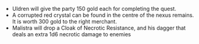 - Uldren will give the party 150 gold each for completing the quest.
- A corrupted red crystal can be found in the centre of the nexus remains. It is worth 300 gold to the right merchant.
- Malistra will drop a Cloak of Necrotic Resistance, and his dagger that deals an extra 1d6 necrotic damage to enemies